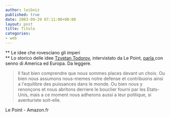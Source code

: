 ```yaml
---
author: leibniz
published: true
date: 2003-09-29 07:11:00+00:00
layout: post
title: Titolo
categories:
- web
---
```


 ** Le idee che rovesciano gli imperi   
**   Lo storico delle idee  [ Tzvetan Todorov](http://www.amazon.fr/exec/obidos/ASIN/2221101227/qid=1064786557/sr=2-1/ref=sr_2_3_1/402-5561287-3474563), intervistato da Le Point,  [ parla ](http://www.lepoint.fr/edito/document.html?did=135234)con senno di America ed Europa. Da leggere.

>  
> 
>   Il faut bien comprendre que nous sommes places devant un choix. Ou bien nous assumons nous-memes notre defense et contribuons ainsi a l'equilibre des puissances dans le monde. Ou bien nous y renonçons et nous abritons derriere le bouclier fourni par les Etats-Unis, mais a ce moment nous adherons aussi a leur politique, si aventuriste soit-elle.

 

Le Point - Amazon.fr
